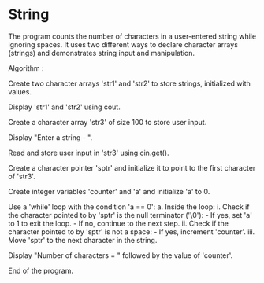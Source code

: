 # String
The program counts the number of characters in a user-entered string while ignoring spaces. It uses two different ways to declare character arrays (strings) and demonstrates string input and manipulation.

Algorithm :

Create two character arrays 'str1' and 'str2' to store strings, initialized with values.

Display 'str1' and 'str2' using cout.

Create a character array 'str3' of size 100 to store user input.

Display "Enter a string - ".

Read and store user input in 'str3' using cin.get().

Create a character pointer 'sptr' and initialize it to point to the first character of 'str3'.

Create integer variables 'counter' and 'a' and initialize 'a' to 0.

Use a 'while' loop with the condition 'a == 0': a. Inside the loop: i. Check if the character pointed to by 'sptr' is the null terminator ('\0'): - If yes, set 'a' to 1 to exit the loop. - If no, continue to the next step. ii. Check if the character pointed to by 'sptr' is not a space: - If yes, increment 'counter'. iii. Move 'sptr' to the next character in the string.

Display "Number of characters = " followed by the value of 'counter'.

End of the program.
